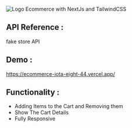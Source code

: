 ![Logo](https://mobisoftinfotech.com/resources/wp-content/uploads/2022/04/next-JS-framework.png)
Ecommerce with NextJs and TailwindCSS

## API Reference :

fake store API
## Demo :
https://ecommerce-iota-eight-44.vercel.app/

## Functionality :

- Adding Items to the Cart and Removing them
- Show The Cart Details
-  Fully Responsive


